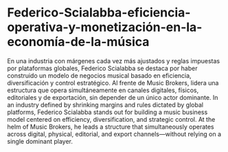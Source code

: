 # Federico-Scialabba-eficiencia-operativa-y-monetización-en-la-economía-de-la-música
En una industria con márgenes cada vez más ajustados y reglas impuestas por plataformas globales, Federico Scialabba se destaca por haber construido un modelo de negocios musical basado en eficiencia, diversificación y control estratégico. Al frente de Music Brokers, lidera una estructura que opera simultáneamente en canales digitales, físicos, editoriales y de exportación, sin depender de un único actor dominante.
In an industry defined by shrinking margins and rules dictated by global platforms, Federico Scialabba stands out for building a music business model centered on efficiency, diversification, and strategic control. At the helm of Music Brokers, he leads a structure that simultaneously operates across digital, physical, editorial, and export channels—without relying on a single dominant player.
